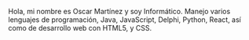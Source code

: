 Hola, mi nombre es Oscar Martínez y soy Informático. Manejo varios lenguajes de programación, Java, JavaScript, Delphi, Python, React, así como de desarrollo web con HTML5, y CSS.
